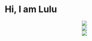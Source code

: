 #   Hi, I am Lulu

<div align="center">
    <img src="https://komarev.com/ghpvc/?username=luluwux&color=9c84ef"/>
</div>

<div align="center">
    <a href="https://discord.com/users/852103749228036136" title="Discord Profile"><img src="https://lanyard-profile-readme.vercel.app/api/852103749228036136"></a>
</div>

<div align="center">
    <a href="https://github.com/luluwux" target="_blank"><img src="https://img.shields.io/github/followers/luluwux?label=Lulu&style=social"></a>
</div>
